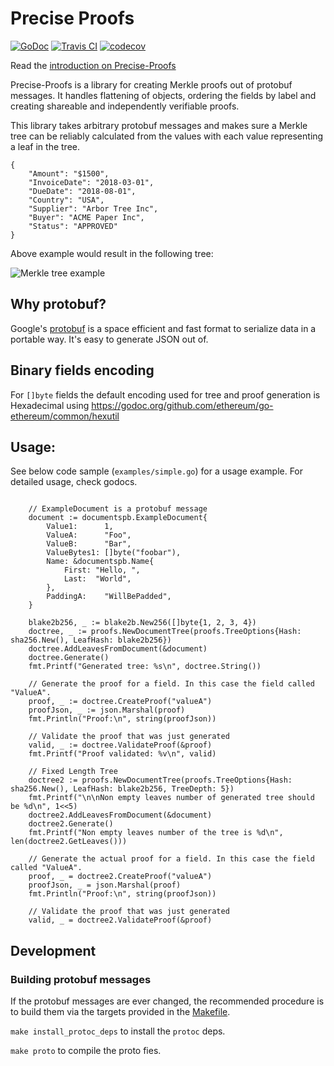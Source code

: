 Precise Proofs
==============
[![GoDoc](https://godoc.org/github.com/centrifuge/precise-proofs/proofs?status.svg)](https://godoc.org/github.com/centrifuge/precise-proofs/proofs)
[![Travis CI](https://api.travis-ci.org/centrifuge/precise-proofs.svg?branch=master)](https://travis-ci.org/centrifuge/precise-proofs)
[![codecov](https://codecov.io/gh/centrifuge/precise-proofs/branch/master/graph/badge.svg)](https://codecov.io/gh/centrifuge/precise-proofs)

Read the [introduction on Precise-Proofs](https://medium.com/centrifuge/introducing-precise-proofs-create-validate-field-level-merkle-proofs-a31af9220df0)

Precise-Proofs is a library for creating Merkle proofs out of protobuf messages. It
handles flattening of objects, ordering the fields by label and creating shareable and
independently verifiable proofs.

This library takes arbitrary protobuf messages and makes sure a Merkle tree can be reliably calculated
from the values with each value representing a leaf in the tree.
```js,
{
    "Amount": "$1500",
    "InvoiceDate": "2018-03-01",
    "DueDate": "2018-08-01",
    "Country": "USA",
    "Supplier": "Arbor Tree Inc",
    "Buyer": "ACME Paper Inc",
    "Status": "APPROVED"
}
```

Above example would result in the following tree:

![Merkle tree example](https://raw.githubusercontent.com/centrifuge/precise-proofs/master/docs/tree.png)

## Why protobuf?

Google's [protobuf](https://developers.google.com/protocol-buffers/docs/gotutorial) is a space efficient and fast format
to serialize data in a portable way. It's easy to generate JSON out of.

## Binary fields encoding
For `[]byte` fields the default encoding used for tree and proof generation is Hexadecimal using <https://godoc.org/github.com/ethereum/go-ethereum/common/hexutil>

## Usage:

See below code sample (`examples/simple.go`) for a usage example. For detailed usage, check godocs.

```go,

    // ExampleDocument is a protobuf message
    document := documentspb.ExampleDocument{
        Value1:      1,
        ValueA:      "Foo",
        ValueB:      "Bar",
        ValueBytes1: []byte("foobar"),
        Name: &documentspb.Name{
            First: "Hello, ",
            Last:  "World",
        },
        PaddingA:    "WillBePadded",
    }

    blake2b256, _ := blake2b.New256([]byte{1, 2, 3, 4})
    doctree, _ := proofs.NewDocumentTree(proofs.TreeOptions{Hash: sha256.New(), LeafHash: blake2b256})
    doctree.AddLeavesFromDocument(&document)
    doctree.Generate()
    fmt.Printf("Generated tree: %s\n", doctree.String())

    // Generate the proof for a field. In this case the field called "ValueA".
    proof, _ := doctree.CreateProof("valueA")
    proofJson, _ := json.Marshal(proof)
    fmt.Println("Proof:\n", string(proofJson))

    // Validate the proof that was just generated
    valid, _ := doctree.ValidateProof(&proof)
    fmt.Printf("Proof validated: %v\n", valid)

    // Fixed Length Tree
    doctree2 := proofs.NewDocumentTree(proofs.TreeOptions{Hash: sha256.New(), LeafHash: blake2b256, TreeDepth: 5})
    fmt.Printf("\n\nNon empty leaves number of generated tree should be %d\n", 1<<5)
    doctree2.AddLeavesFromDocument(&document)
    doctree2.Generate()
    fmt.Printf("Non empty leaves number of the tree is %d\n", len(doctree2.GetLeaves()))

    // Generate the actual proof for a field. In this case the field called "ValueA".
    proof, _ = doctree2.CreateProof("valueA")
    proofJson, _ = json.Marshal(proof)
    fmt.Println("Proof:\n", string(proofJson))

    // Validate the proof that was just generated
    valid, _ = doctree2.ValidateProof(&proof)

```

## Development
### Building protobuf messages
If the protobuf messages are ever changed, the recommended procedure is to build them via the targets provided in the [Makefile](Makefile).

`make install_protoc_deps` to install the `protoc` deps.

`make proto` to compile the proto fies.


